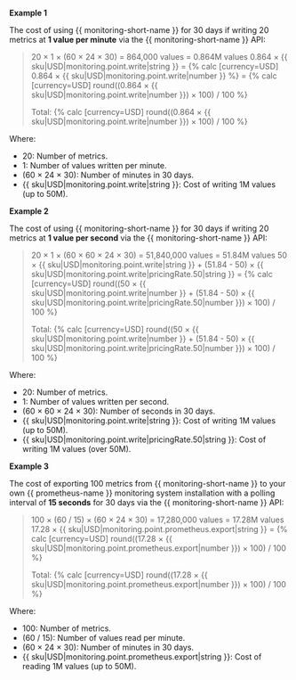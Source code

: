 **Example 1**

The cost of using {{ monitoring-short-name }} for 30 days if writing 20 metrics at **1 value per minute** via the {{ monitoring-short-name }} API:

> 20 × 1 × (60 × 24 × 30) = 864,000 values = 0.864M values
> 0.864 × {{ sku|USD|monitoring.point.write|string }} = {% calc [currency=USD] 0.864 × {{ sku|USD|monitoring.point.write|number }} %} = {% calc [currency=USD] round((0.864 × {{ sku|USD|monitoring.point.write|number }}) × 100) / 100 %}
>
> Total: {% calc [currency=USD] round((0.864 × {{ sku|USD|monitoring.point.write|number }}) × 100) / 100 %}

Where:

* 20: Number of metrics.
* 1: Number of values written per minute.
* (60 × 24 × 30): Number of minutes in 30 days.
* {{ sku|USD|monitoring.point.write|string }}: Cost of writing 1M values (up to 50M).

**Example 2**

The cost of using {{ monitoring-short-name }} for 30 days if writing 20 metrics at **1 value per second** via the {{ monitoring-short-name }} API:

> 20 × 1 × (60 × 60 × 24 × 30) = 51,840,000 values = 51.84M values
> 50 × {{ sku|USD|monitoring.point.write|string }} + (51.84 - 50) × {{ sku|USD|monitoring.point.write|pricingRate.50|string }} = {% calc [currency=USD] round((50 × {{ sku|USD|monitoring.point.write|number }} + (51.84 - 50) × {{ sku|USD|monitoring.point.write|pricingRate.50|number }}) × 100) / 100 %}
>
> Total: {% calc [currency=USD] round((50 × {{ sku|USD|monitoring.point.write|number }} + (51.84 - 50) × {{ sku|USD|monitoring.point.write|pricingRate.50|number }}) × 100) / 100 %}

Where:

* 20: Number of metrics.
* 1: Number of values written per second.
* (60 × 60 × 24 × 30): Number of seconds in 30 days.
* {{ sku|USD|monitoring.point.write|string }}: Cost of writing 1M values (up to 50M).
* {{ sku|USD|monitoring.point.write|pricingRate.50|string }}: Cost of writing 1M values (over 50M).

**Example 3**

The cost of exporting 100 metrics from {{ monitoring-short-name }} to your own {{ prometheus-name }} monitoring system installation with a polling interval of **15 seconds** for 30 days via the {{ monitoring-short-name }} API:

> 100 × (60 / 15) × (60 × 24 × 30) = 17,280,000 values = 17.28M values
> 17.28 × {{ sku|USD|monitoring.point.prometheus.export|string }} = {% calc [currency=USD] round((17.28 × {{ sku|USD|monitoring.point.prometheus.export|number }}) × 100) / 100 %}
>
> Total: {% calc [currency=USD] round((17.28 × {{ sku|USD|monitoring.point.prometheus.export|number }}) × 100) / 100 %}

Where:

* 100: Number of metrics.
* (60 / 15): Number of values read per minute.
* (60 × 24 × 30): Number of minutes in 30 days.
* {{ sku|USD|monitoring.point.prometheus.export|string }}: Cost of reading 1M values (up to 50M).